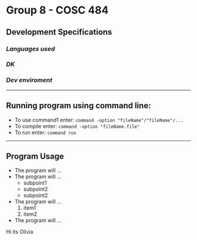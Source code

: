 # Group 8 - COSC 484
## Development Specifications
### *Languages used*
### *DK*
### *Dev enviroment*
***
## Running program using command line:
 * To use command1 enter: `command -option "fileName"/"fileName"/...`
 * To compile enter: `command -option "fileName.file"`
 * To run enter: `command run`
***
## Program Usage
 * The program will ...
 * The program will ...
    - subpoint1
    - subpoint2
    - subpoint2
 * The program will ...
    1. item1
    2. item2
 * The program will ...

 Hi its Olivia 